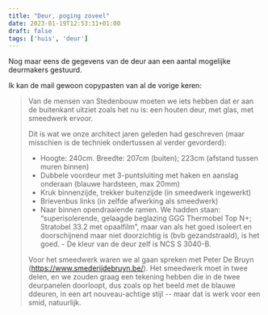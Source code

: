 ```yaml
---
title: "Deur, poging zoveel"
date: 2023-01-19T12:53:11+01:00
draft: false
tags: ['huis', 'deur']
---
```


Nog maar eens de gegevens van de deur aan een aantal mogelijke deurmakers gestuurd. 

Ik kan de mail gewoon copypasten van al de vorige keren: 

<blockquote>
Van de mensen van Stedenbouw moeten we iets hebben dat er aan de buitenkant uitziet zoals het nu is: een houten deur, met glas, met smeedwerk ervoor. 

Dit is wat we onze architect jaren geleden had geschreven (maar misschien is de techniek ondertussen al verder gevorderd):

- Hoogte: 240cm. Breedte: 207cm (buiten); 223cm (afstand tussen muren binnen)
- Dubbele voordeur met 3-puntsluiting met haken en aanslag onderaan (blauwe hardsteen, max 20mm)
- Kruk binnenzijde, trekker buitenzijde (in smeedwerk ingewerkt)
- Brievenbus links (in zelfde afwerking als smeedwerk)
- Naar binnen opendraaiende ramen. We hadden staan: “superisolerende, gelaagde beglazing GGG Thermobel Top N+; Stratobel 33.2 met opaalfilm”, maar van als het goed isoleert en doorschijnend maar niet doorzichtig is (bvb gezandstraald), is het goed. - De kleur van de deur zelf is NCS S 3040-B.

Voor het smeedwerk waren we al gaan spreken met Peter De Bruyn (https://www.smederijdebruyn.be/). Het smeedwerk moet in twee delen, en we zouden graag een tekening hebben die in de twee deurpanelen doorloopt, dus zoals op het beeld met de blauwe ddeuren, in een art nouveau-achtige stijl -- maar dat is werk voor een smid, natuurlijk. 
</blockquote>